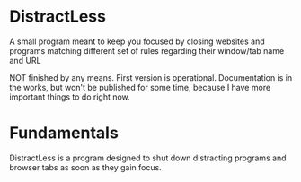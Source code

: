 # DistractLess
A small program meant to keep you focused by closing websites and programs matching different set of rules regarding their window/tab name and URL

NOT finished by any means. 
First version is operational. 
Documentation is in the works, but won't be published for some time, because I have more important things to do right now.



# Fundamentals

DistractLess is a program designed to shut down distracting programs and browser tabs as soon as they gain focus.


